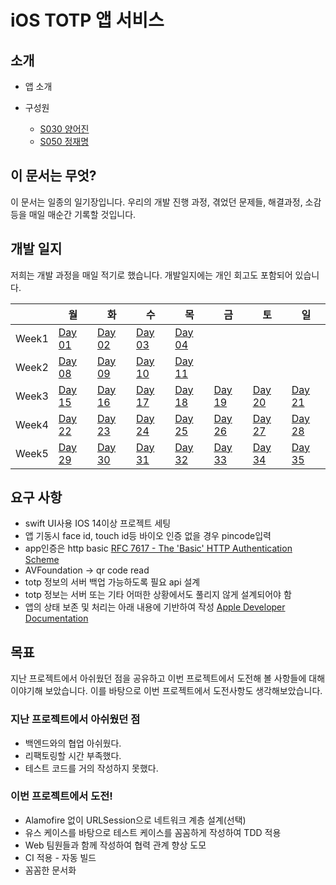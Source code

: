 # iOS TOTP 앱 서비스

## 소개

- 앱 소개

- 구성원
    - [S030 양어진](https://github.com/eojine)
    - [S050 정재명](https://github.com/jjm159)

## 이 문서는 무엇? 

이 문서는 일종의 일기장입니다. 우리의 개발 진행 과정, 겪었던 문제들, 해결과정, 소감등을 매일 매순간 기록할 것입니다. 


## 개발 일지

저희는 개발 과정을 매일 적기로 했습니다. 개발일지에는 개인 회고도 포함되어 있습니다.

||월|화|수|목|금|토|일|
|---|---|---|---|---|---|---|---|
|Week1|[Day 01](https://github.com/boostcamp-2020/Project03-A-TOTP/wiki/Day-01-%EA%B0%9C%EB%B0%9C%EC%9D%BC%EC%A7%80---iOS)|[Day 02](https://github.com/boostcamp-2020/Project03-A-TOTP/wiki/Day-02-%EA%B0%9C%EB%B0%9C%EC%9D%BC%EC%A7%80-iOS)|[Day 03](https://github.com/boostcamp-2020/Project03-A-TOTP/wiki/Day-03-%EA%B0%9C%EB%B0%9C%EC%9D%BC%EC%A7%80-iOS)|[Day 04](https://github.com/boostcamp-2020/Project03-A-TOTP/wiki/Day-04-%EA%B0%9C%EB%B0%9C%EC%9D%BC%EC%A7%80-iOS)||||
|Week2|[Day 08](https://github.com/boostcamp-2020/Project03-A-TOTP/wiki/Day-08-%EA%B0%9C%EB%B0%9C%EC%9D%BC%EC%A7%80-iOS)|[Day 09](https://github.com/boostcamp-2020/Project03-A-TOTP/wiki/Day-09-%EA%B0%9C%EB%B0%9C%EC%9D%BC%EC%A7%80-iOS)|[Day 10](https://github.com/boostcamp-2020/Project03-A-TOTP/wiki/Day-10-%EA%B0%9C%EB%B0%9C%EC%9D%BC%EC%A7%80-iOS)|[Day 11](https://github.com/boostcamp-2020/Project03-A-TOTP/wiki/Day-11-%EA%B0%9C%EB%B0%9C%EC%9D%BC%EC%A7%80-iOS)||||
|Week3|[Day 15](https://github.com/boostcamp-2020/Project03-A-TOTP/wiki/Day-15-%EA%B0%9C%EB%B0%9C%EC%9D%BC%EC%A7%80-iOS)|[Day 16](https://github.com/boostcamp-2020/Project03-A-TOTP/wiki/Day-16-%EA%B0%9C%EB%B0%9C%EC%9D%BC%EC%A7%80-iOS)|[Day 17](https://github.com/boostcamp-2020/Project03-A-TOTP/wiki/Day-17-%EA%B0%9C%EB%B0%9C%EC%9D%BC%EC%A7%80-iOS)|[Day 18](https://github.com/boostcamp-2020/Project03-A-TOTP/wiki/Day-18-%EA%B0%9C%EB%B0%9C%EC%9D%BC%EC%A7%80-iOS)|[Day 19](https://github.com/boostcamp-2020/Project03-A-TOTP/wiki/Day-19-%EA%B0%9C%EB%B0%9C%EC%9D%BC%EC%A7%80-iOS)|[Day 20](https://github.com/boostcamp-2020/Project03-A-TOTP/wiki/Day-20-%EA%B0%9C%EB%B0%9C%EC%9D%BC%EC%A7%80-iOS)|[Day 21](https://github.com/boostcamp-2020/Project03-A-TOTP/wiki/Day-21-%EA%B0%9C%EB%B0%9C%EC%9D%BC%EC%A7%80-iOS)|
|Week4|[Day 22](https://github.com/boostcamp-2020/Project03-A-TOTP/wiki/Day-22-%EA%B0%9C%EB%B0%9C%EC%9D%BC%EC%A7%80-iOS)|[Day 23](https://github.com/boostcamp-2020/Project03-A-TOTP/wiki/Day-23-%EA%B0%9C%EB%B0%9C%EC%9D%BC%EC%A7%80-iOS)|[Day 24](https://github.com/boostcamp-2020/Project03-A-TOTP/wiki/Day-24-%EA%B0%9C%EB%B0%9C%EC%9D%BC%EC%A7%80-iOS)|[Day 25](https://github.com/boostcamp-2020/Project03-A-TOTP/wiki/Day-25-%EA%B0%9C%EB%B0%9C%EC%9D%BC%EC%A7%80-iOS)|[Day 26](https://github.com/boostcamp-2020/Project03-A-TOTP/wiki/Day-26-%EA%B0%9C%EB%B0%9C%EC%9D%BC%EC%A7%80-iOS)|[Day 27](https://github.com/boostcamp-2020/Project03-A-TOTP/wiki/Day-27-%EA%B0%9C%EB%B0%9C%EC%9D%BC%EC%A7%80-iOS)|[Day 28](https://github.com/boostcamp-2020/Project03-A-TOTP/wiki/Day-28-%EA%B0%9C%EB%B0%9C%EC%9D%BC%EC%A7%80---iOS)|
|Week5|[Day 29](https://github.com/boostcamp-2020/Project03-A-TOTP/wiki/Day-29-%EA%B0%9C%EB%B0%9C%EC%9D%BC%EC%A7%80---iOS)|[Day 30](https://github.com/boostcamp-2020/Project03-A-TOTP/wiki/Day-30-%EA%B0%9C%EB%B0%9C%EC%9D%BC%EC%A7%80---iOS)|[Day 31](https://github.com/boostcamp-2020/Project03-A-TOTP/wiki/Day-31-%EA%B0%9C%EB%B0%9C%EC%9D%BC%EC%A7%80---iOS)|[Day 32](https://github.com/boostcamp-2020/Project03-A-TOTP/wiki/Day-32-%EA%B0%9C%EB%B0%9C%EC%9D%BC%EC%A7%80---iOS)|[Day 33](https://github.com/boostcamp-2020/Project03-A-TOTP/wiki/Day-33-%EA%B0%9C%EB%B0%9C%EC%9D%BC%EC%A7%80---iOS)|[Day 34](https://github.com/boostcamp-2020/Project03-A-TOTP/wiki/Day-34-%EA%B0%9C%EB%B0%9C%EC%9D%BC%EC%A7%80---iOS)|[Day 35](https://github.com/boostcamp-2020/Project03-A-TOTP/wiki/Day-35-%EA%B0%9C%EB%B0%9C%EC%9D%BC%EC%A7%80---iOS)



## 요구 사항

- swift UI사용 IOS 14이상 프로젝트 세팅
- 앱 기동시 face id, touch id등 바이오 인증 없을 경우 pincode입력
- app인증은 http basic
[RFC 7617 - The 'Basic' HTTP Authentication Scheme](https://tools.ietf.org/html/rfc7617)
- AVFoundation -> qr code read
- totp 정보의 서버 백업 가능하도록 필요 api 설계
- totp 정보는 서버 또는 기타 어떠한 상황에서도 풀리지 않게 설계되어야 함
- 앱의 상태 보존 및 처리는 아래 내용에 기반하여 작성
[Apple Developer Documentation](https://developer.apple.com/documentation/swiftui/state-and-data-flow)

## 목표
지난 프로젝트에서 아쉬웠던 점을 공유하고 이번 프로젝트에서 도전해 볼 사항들에 대해 이야기해 보았습니다. 이를 바탕으로 이번 프로젝트에서 도전사항도 생각해보았습니다.

### 지난 프로젝트에서 아쉬웠던 점
- 백엔드와의 협업 아쉬웠다.
- 리팩토링할 시간 부족했다.
- 테스트 코드를 거의 작성하지 못했다.

### 이번 프로젝트에서 도전!
- Alamofire 없이 URLSession으로 네트워크 계층 설계(선택)
- 유스 케이스를 바탕으로 테스트 케이스를 꼼꼼하게 작성하여 TDD 적용
- Web 팀원들과 함께 작성하여 협력 관계 향상 도모
- CI 적용 - 자동 빌드
- 꼼꼼한 문서화

